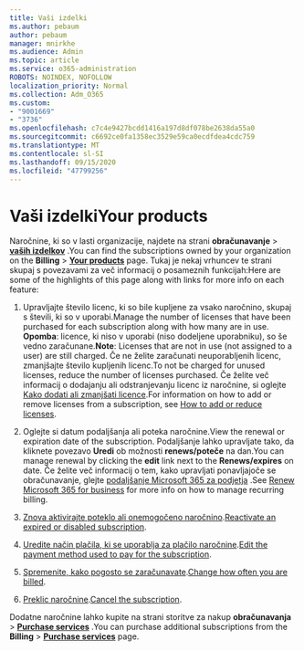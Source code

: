 ```yaml
---
title: Vaši izdelki
ms.author: pebaum
author: pebaum
manager: mnirkhe
ms.audience: Admin
ms.topic: article
ms.service: o365-administration
ROBOTS: NOINDEX, NOFOLLOW
localization_priority: Normal
ms.collection: Adm_O365
ms.custom:
- "9001669"
- "3736"
ms.openlocfilehash: c7c4e9427bcdd1416a197d8df078be2638da55a0
ms.sourcegitcommit: c6692ce0fa1358ec3529e59ca0ecdfdea4cdc759
ms.translationtype: MT
ms.contentlocale: sl-SI
ms.lasthandoff: 09/15/2020
ms.locfileid: "47799256"
---
```

# <a name="your-products"></a><span data-ttu-id="b454f-102">Vaši izdelki</span><span class="sxs-lookup"><span data-stu-id="b454f-102">Your products</span></span>

<span data-ttu-id="b454f-103">Naročnine, ki so v lasti organizacije, najdete na strani **obračunavanje**  >  **[vaših izdelkov](https://go.microsoft.com/fwlink/p/?linkid=842054)** .</span><span class="sxs-lookup"><span data-stu-id="b454f-103">You can find the subscriptions owned by your organization on the **Billing** > **[Your products](https://go.microsoft.com/fwlink/p/?linkid=842054)** page.</span></span> <span data-ttu-id="b454f-104">Tukaj je nekaj vrhuncev te strani skupaj s povezavami za več informacij o posameznih funkcijah:</span><span class="sxs-lookup"><span data-stu-id="b454f-104">Here are some of the highlights of this page along with links for more info on each feature:</span></span>

1. <span data-ttu-id="b454f-105">Upravljajte število licenc, ki so bile kupljene za vsako naročnino, skupaj s števili, ki so v uporabi.</span><span class="sxs-lookup"><span data-stu-id="b454f-105">Manage the number of licenses that have been purchased for each subscription along with how many are in use.</span></span>  <span data-ttu-id="b454f-106">**Opomba**: licence, ki niso v uporabi (niso dodeljene uporabniku), so še vedno zaračunane.</span><span class="sxs-lookup"><span data-stu-id="b454f-106">**Note**: Licenses that are not in use (not assigned to a user) are still charged.</span></span>  <span data-ttu-id="b454f-107">Če ne želite zaračunati neuporabljenih licenc, zmanjšajte število kupljenih licenc.</span><span class="sxs-lookup"><span data-stu-id="b454f-107">To not be charged for unused licenses, reduce the number of licenses purchased.</span></span> <span data-ttu-id="b454f-108">Če želite več informacij o dodajanju ali odstranjevanju licenc iz naročnine, si oglejte [Kako dodati ali zmanjšati licence](https://docs.microsoft.com/alchemyinsights/how-to-add-or-reduce-licenses).</span><span class="sxs-lookup"><span data-stu-id="b454f-108">For information on how to add or remove licenses from a subscription, see [How to add or reduce licenses](https://docs.microsoft.com/alchemyinsights/how-to-add-or-reduce-licenses).</span></span>

2. <span data-ttu-id="b454f-109">Oglejte si datum podaljšanja ali poteka naročnine.</span><span class="sxs-lookup"><span data-stu-id="b454f-109">View the renewal or expiration date of the subscription.</span></span>  <span data-ttu-id="b454f-110">Podaljšanje lahko upravljate tako, da kliknete povezavo **Uredi** ob možnosti **renews/poteče** na dan.</span><span class="sxs-lookup"><span data-stu-id="b454f-110">You can manage renewal by clicking the **edit** link next to the **Renews/expires** on date.</span></span>  <span data-ttu-id="b454f-111">Če želite več informacij o tem, kako upravljati ponavljajoče se obračunavanje, glejte [podaljšanje Microsoft 365 za podjetja](https://go.microsoft.com/fwlink/?linkid=2119216) .</span><span class="sxs-lookup"><span data-stu-id="b454f-111">See [Renew Microsoft 365 for business](https://go.microsoft.com/fwlink/?linkid=2119216) for more info on how to manage recurring billing.</span></span>

3. <span data-ttu-id="b454f-112">[Znova aktivirajte poteklo ali onemogočeno naročnino](https://go.microsoft.com/fwlink/?linkid=2117519).</span><span class="sxs-lookup"><span data-stu-id="b454f-112">[Reactivate an expired or disabled subscription](https://go.microsoft.com/fwlink/?linkid=2117519).</span></span>

4. <span data-ttu-id="b454f-113">[Uredite način plačila, ki se uporablja za plačilo naročnine](https://go.microsoft.com/fwlink/?linkid=2117167).</span><span class="sxs-lookup"><span data-stu-id="b454f-113">[Edit the payment method used to pay for the subscription](https://go.microsoft.com/fwlink/?linkid=2117167).</span></span>

5. <span data-ttu-id="b454f-114">[Spremenite, kako pogosto se zaračunavate](https://go.microsoft.com/fwlink/?linkid=2119112).</span><span class="sxs-lookup"><span data-stu-id="b454f-114">[Change how often you are billed](https://go.microsoft.com/fwlink/?linkid=2119112).</span></span>

6. <span data-ttu-id="b454f-115">[Preklic naročnine](https://go.microsoft.com/fwlink/?linkid=2119113).</span><span class="sxs-lookup"><span data-stu-id="b454f-115">[Cancel the subscription](https://go.microsoft.com/fwlink/?linkid=2119113).</span></span>

<span data-ttu-id="b454f-116">Dodatne naročnine lahko kupite na strani storitve za nakup **obračunavanja**  >  [**Purchase services**](https://go.microsoft.com/fwlink/p/?linkid=868433) .</span><span class="sxs-lookup"><span data-stu-id="b454f-116">You can purchase additional subscriptions from the **Billing** > [**Purchase services**](https://go.microsoft.com/fwlink/p/?linkid=868433) page.</span></span>
